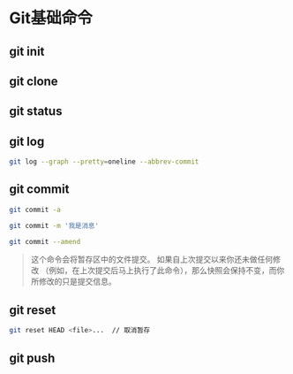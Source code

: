 # Git基础命令

## git init

## git clone

## git status

## git log

``` bash
git log --graph --pretty=oneline --abbrev-commit
```

## git commit

``` bash
git commit -a

git commit -m '我是消息'
```

``` bash
git commit --amend

```

> 这个命令会将暂存区中的文件提交。 如果自上次提交以来你还未做任何修改
> （例如，在上次提交后马上执行了此命令），那么快照会保持不变，而你所修改的只是提交信息。

## git reset

``` bash
git reset HEAD <file>...  // 取消暂存
```

## git push
